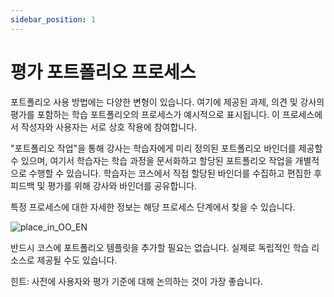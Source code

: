 ```yaml
---
sidebar_position: 1
---
```


# 평가 포트폴리오 프로세스

포트폴리오 사용 방법에는 다양한 변형이 있습니다. 여기에 제공된 과제, 의견 및 강사의 평가를 포함하는 학습 포트폴리오의 프로세스가 예시적으로 표시됩니다. 이 프로세스에서 작성자와 사용자는 서로 상호 작용에 참여합니다.

"포트폴리오 작업"을 통해 강사는 학습자에게 미리 정의된 포트폴리오 바인더를 제공할 수 있으며, 여기서 학습자는 학습 과정을 문서화하고 할당된 포트폴리오 작업을 개별적으로 수행할 수 있습니다. 학습자는 코스에서 직접 할당된 바인더를 수집하고 편집한 후 피드백 및 평가를 위해 강사와 바인더를 공유합니다.

특정 프로세스에 대한 자세한 정보는 해당 프로세스 단계에서 찾을 수 있습니다.

![place_in_OO_EN](/img/portfolio/place_in_OO_EN.png)

반드시 코스에 포트폴리오 템플릿을 추가할 필요는 없습니다. 실제로 독립적인 학습 리소스로 제공될 수도 있습니다.

힌트: 사전에 사용자와 평가 기준에 대해 논의하는 것이 가장 좋습니다.